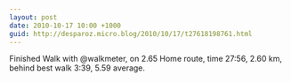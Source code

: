 ```yaml
---
layout: post
date: 2010-10-17 10:00 +1000
guid: http://desparoz.micro.blog/2010/10/17/t27618198761.html
---
```

Finished Walk with @walkmeter, on 2.65 Home route, time 27:56, 2.60 km, behind best walk 3:39, 5.59 average.
